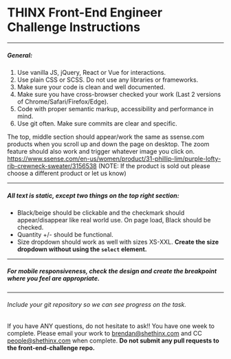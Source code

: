 # THINX Front-End Engineer Challenge Instructions

---

##### General:
1. Use vanilla JS, jQuery, React or Vue for interactions.
2. Use plain CSS or SCSS. Do not use any libraries or frameworks.
3. Make sure your code is clean and well documented.
4. Make sure you have cross-browser checked your work (Last 2 versions of Chrome/Safari/Firefox/Edge).
5. Code with proper semantic markup, accessibility and performance in mind.
6. Use git often. Make sure commits are clear and specific.

The top, middle section should appear/work the same as ssense.com products when you scroll up and down the page on desktop. The zoom feature should also work and trigger whatever image you click on.
https://www.ssense.com/en-us/women/product/31-phillip-lim/purple-lofty-rib-crewneck-sweater/3156538 (NOTE: If the product is sold out please choose a different product or let us know)

---

##### All text is static, except two things on the top right section:
* Black/beige should be clickable and the checkmark should appear/disappear like real world use. On page load, Black should be checked.
* Quantity +/- should be functional.
* Size dropdown should work as well with sizes XS-XXL. **Create the size dropdown without using the `select` element.**

---

##### For mobile responsiveness, check the design and create the breakpoint where you feel are appropriate.

---

###### Include your git repository so we can see progress on the task.

If you have ANY questions, do not hesitate to ask!!
You have one week to complete. Please email your work to brendan@shethinx.com and CC people@shethinx.com when complete. **Do not submit any pull requests to the front-end-challenge repo.**
